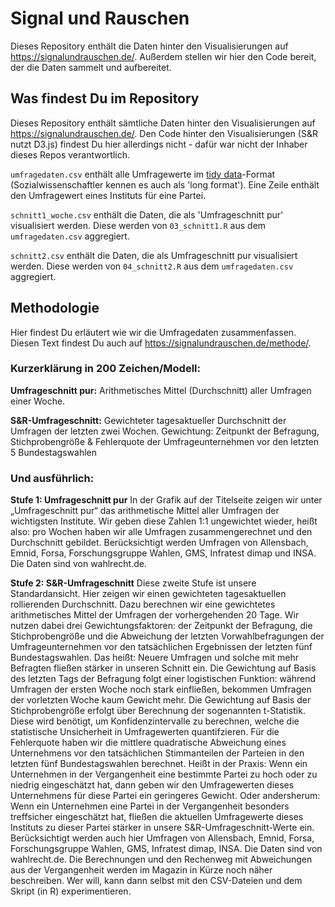 Signal und Rauschen
===================

Dieses Repository enthält die Daten hinter den Visualisierungen auf https://signalundrauschen.de/. Außerdem stellen wir hier den Code bereit, der die Daten sammelt und aufbereitet.

Was findest Du im Repository
----------------------------

Dieses Repository enthält sämtliche Daten hinter den Visualisierungen auf https://signalundrauschen.de/. Den Code hinter den Visualisierungen (S&R nutzt D3.js) findest Du hier allerdings nicht - dafür war nicht der Inhaber dieses Repos verantwortlich.

`umfragedaten.csv` enthält alle Umfragewerte im [tidy data](https://en.wikipedia.org/wiki/Tidy_data)-Format (Sozialwissenschaftler kennen es auch als 'long format'). Eine Zeile enthält den Umfragewert eines Instituts für eine Partei.

`schnitt1_woche.csv` enthält die Daten, die als 'Umfrageschnitt pur' visualisiert werden. Diese werden von `03_schnitt1.R` aus dem `umfragedaten.csv` aggregiert.

`schnitt2.csv` enthält die Daten, die als Umfrageschnitt pur visualisiert werden. Diese werden von `04_schnitt2.R` aus dem `umfragedaten.csv` aggregiert.

Methodologie
------------

Hier findest Du erläutert wie wir die Umfragedaten zusammenfassen. Diesen Text findest Du auch auf https://signalundrauschen.de/methode/.

### Kurzerklärung in 200 Zeichen/Modell:

**Umfrageschnitt pur:** Arithmetisches Mittel (Durchschnitt) aller Umfragen einer Woche.

**S&R-Umfrageschnitt:** Gewichteter tagesaktueller Durchschnitt der Umfragen der letzten zwei Wochen. Gewichtung: Zeitpunkt der Befragung, Stichprobengröße & Fehlerquote der Umfrageunternehmen vor den letzten 5 Bundestagswahlen

### Und ausführlich:

**Stufe 1: Umfrageschnitt pur**
In der Grafik auf der Titelseite zeigen wir unter „Umfrageschnitt pur“ das arithmetische Mittel aller Umfragen der wichtigsten Institute. Wir geben diese Zahlen 1:1 ungewichtet wieder, heißt also: pro Wochen haben wir alle Umfragen zusammengerechnet und den Durchschnitt gebildet.
Berücksichtigt werden Umfragen von Allensbach, Emnid, Forsa, Forschungsgruppe Wahlen, GMS, Infratest dimap und INSA. Die Daten sind von wahlrecht.de.

**Stufe 2:  S&R-Umfrageschnitt**
Diese zweite Stufe ist unsere Standardansicht. Hier zeigen wir einen gewichteten tagesaktuellen rollierenden Durchschnitt. Dazu berechnen wir eine gewichtetes arithmetisches Mittel der Umfragen der vorhergehenden 20 Tage. Wir nutzen dabei drei Gewichtungsfaktoren: der Zeitpunkt der Befragung, die Stichprobengröße und die Abweichung der letzten Vorwahlbefragungen der Umfrageunternehmen vor den tatsächlichen Ergebnissen der letzten fünf Bundestagswahlen. Das heißt: Neuere Umfragen und solche mit mehr Befragten fließen stärker in unseren Schnitt ein. Die Gewichtung auf Basis des letzten Tags der Befragung folgt einer logistischen Funktion: während Umfragen der ersten Woche noch stark einfließen, bekommen Umfragen der vorletzten Woche kaum Gewicht mehr. Die Gewichtung auf Basis der Stichprobengröße erfolgt über Berechnung der sogenannten t-Statistik. Diese wird benötigt, um Konfidenzintervalle zu berechnen, welche die statistische Unsicherheit in Umfragewerten quantifzieren. Für die Fehlerquote haben wir die mittlere quadratische Abweichung eines Unternehmens vor den tatsächlichen Stimmanteilen der Parteien in den letzten fünf Bundestagswahlen berechnet. Heißt in der Praxis: Wenn ein Unternehmen in der Vergangenheit eine bestimmte Partei zu hoch oder zu niedrig eingeschätzt hat, dann geben wir den Umfragewerten dieses Unternehmens für diese Partei ein geringeres Gewicht. Oder andersherum: Wenn ein Unternehmen eine Partei in der Vergangenheit besonders treffsicher eingeschätzt hat, fließen die aktuellen Umfragewerte dieses Instituts zu dieser Partei stärker in unsere S&R-Umfrageschnitt-Werte ein.
Berücksichtigt werden auch hier Umfragen von Allensbach, Emnid, Forsa, Forschungsgruppe Wahlen, GMS, Infratest dimap, INSA. Die Daten sind von wahlrecht.de. Die Berechnungen und den Rechenweg mit Abweichungen aus der Vergangenheit werden im Magazin in Kürze noch näher beschreiben. Wer will, kann dann selbst mit den CSV-Dateien und dem Skript (in R) experimentieren.
